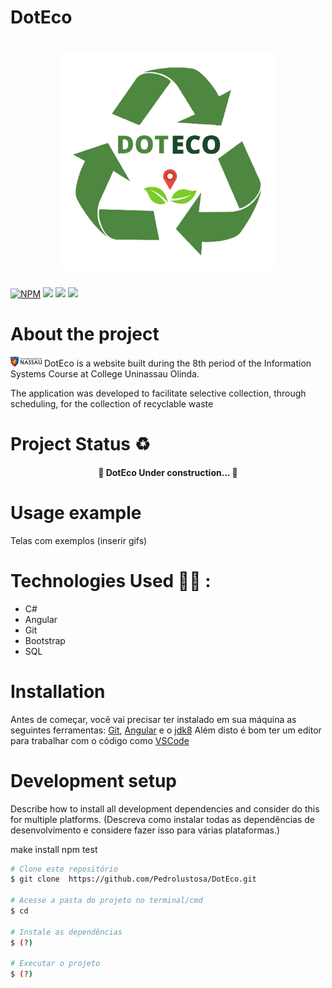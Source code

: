 # DotEco
<h1 align="center"> 
<img src="assets/Img/Logo_DotEco.png" width="350px" height= "350px">
</h1>

[![NPM](https://img.shields.io/npm/l/react)](https://github.com/AlvaroLauriano/DotEco_Readme/blob/main/LICENSE) ![ ](https://img.shields.io/badge/website-DOTECO-COLOR) ![ ](https://img.shields.io/badge/Sustainability-COLOR) ![ ](https://img.shields.io/badge/Recycling-COLOR) 



# About the project

<img src="assets/Img/Logo_Uninassau.png"> DotEco is a website built during the 8th period of the Information Systems Course at College Uninassau Olinda.

The application was developed to facilitate selective collection, through scheduling, for the collection of recyclable waste


# Project Status ♻️

<h4 align="center"> 
	🚧 DotEco Under construction... 🚧
</h4>

# Usage example
Telas com exemplos (inserir gifs)


# Technologies Used 👩‍💻 :
- C# 
- Angular
- Git
- Bootstrap
- SQL




# Installation

Antes de começar, você vai precisar ter instalado em sua máquina as seguintes ferramentas:
[Git](https://git-scm.com), [Angular](https://angular.io/cli) e o  [jdk8](https://www.oracle.com/br/java/technologies/javase/javase-jdk8-downloads.html)
Além disto é bom ter um editor para trabalhar com o código como [VSCode](https://code.visualstudio.com/)


# Development setup

Describe how to install all development dependencies and consider do this for multiple platforms. (Descreva como instalar todas as dependências de desenvolvimento e considere fazer isso para várias plataformas.)

make install
npm test


```bash
# Clone este repositório
$ git clone  https://github.com/Pedrolustosa/DotEco.git

# Acesse a pasta do projeto no terminal/cmd
$ cd 

# Instale as dependências
$ (?)

# Executar o projeto
$ (?)








